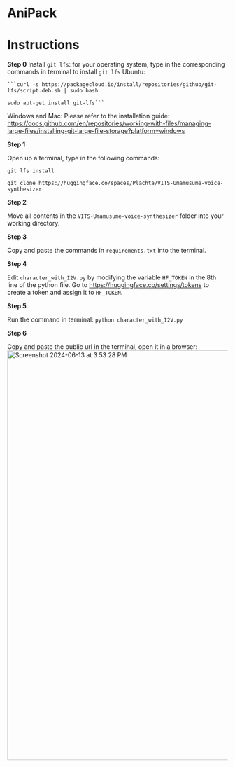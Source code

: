 # AniPack
# Instructions

<b>Step 0</b>
Install ```git lfs```: for your operating system, type in the corresponding commands in terminal to install ```git lfs```
  Ubuntu: 
  
    ```curl -s https://packagecloud.io/install/repositories/github/git-lfs/script.deb.sh | sudo bash

    sudo apt-get install git-lfs```
  Windows and Mac:
    Please refer to the installation guide: https://docs.github.com/en/repositories/working-with-files/managing-large-files/installing-git-large-file-storage?platform=windows

<b>Step 1</b>

Open up a terminal, type in the following commands:

```git lfs install```

```git clone https://huggingface.co/spaces/Plachta/VITS-Umamusume-voice-synthesizer```

<b>Step 2</b>

Move all contents in the ```VITS-Umamusume-voice-synthesizer``` folder into your working directory.

<b>Step 3</b>

Copy and paste the commands in ```requirements.txt``` into the terminal.

<b>Step 4</b>

Edit ```character_with_I2V.py``` by modifying the variable ```HF_TOKEN``` in the 8th line of the python file. Go to https://huggingface.co/settings/tokens to create a token and assign it to ```HF_TOKEN```.

<b>Step 5</b>

Run the command in terminal: ```python character_with_I2V.py```

<b>Step 6</b>

Copy and paste the public url in the terminal, open it in a browser: <img width="936" alt="Screenshot 2024-06-13 at 3 53 28 PM" src="https://github.com/ShellCodingGH/AniPack/assets/49096303/74696d0f-0d7d-4302-8ebc-5e0789c26ddf">

